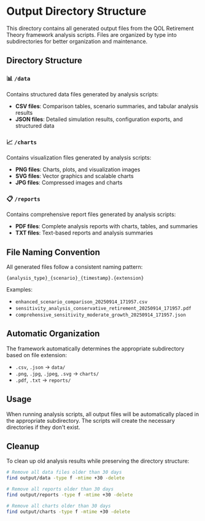 # Output Directory Structure

This directory contains all generated output files from the QOL Retirement Theory framework analysis scripts. Files are organized by type into subdirectories for better organization and maintenance.

## Directory Structure

### 📊 `/data`
Contains structured data files generated by analysis scripts:
- **CSV files**: Comparison tables, scenario summaries, and tabular analysis results
- **JSON files**: Detailed simulation results, configuration exports, and structured data

### 📈 `/charts` 
Contains visualization files generated by analysis scripts:
- **PNG files**: Charts, plots, and visualization images
- **SVG files**: Vector graphics and scalable charts
- **JPG files**: Compressed images and charts

### 📋 `/reports`
Contains comprehensive report files generated by analysis scripts:
- **PDF files**: Complete analysis reports with charts, tables, and summaries
- **TXT files**: Text-based reports and analysis summaries

## File Naming Convention

All generated files follow a consistent naming pattern:
```
{analysis_type}_{scenario}_{timestamp}.{extension}
```

Examples:
- `enhanced_scenario_comparison_20250914_171957.csv`
- `sensitivity_analysis_conservative_retirement_20250914_171957.pdf`
- `comprehensive_sensitivity_moderate_growth_20250914_171957.json`

## Automatic Organization

The framework automatically determines the appropriate subdirectory based on file extension:
- `.csv`, `.json` → `data/`
- `.png`, `.jpg`, `.jpeg`, `.svg` → `charts/`
- `.pdf`, `.txt` → `reports/`

## Usage

When running analysis scripts, all output files will be automatically placed in the appropriate subdirectory. The scripts will create the necessary directories if they don't exist.

## Cleanup

To clean up old analysis results while preserving the directory structure:
```bash
# Remove all data files older than 30 days
find output/data -type f -mtime +30 -delete

# Remove all reports older than 30 days  
find output/reports -type f -mtime +30 -delete

# Remove all charts older than 30 days
find output/charts -type f -mtime +30 -delete
```